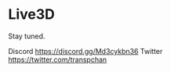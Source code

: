 # Live3D

Stay tuned.

Discord https://discord.gg/Md3cykbn36
Twitter https://twitter.com/transpchan
